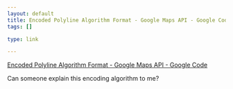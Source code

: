 ```yaml
--- 
layout: default
title: Encoded Polyline Algorithm Format - Google Maps API - Google Code
tags: []

type: link

---
```

<a href="http://code.google.com/apis/maps/documentation/polylinealgorithm.html">Encoded Polyline Algorithm Format - Google Maps API - Google Code</a>

Can someone explain this encoding algorithm to me?
